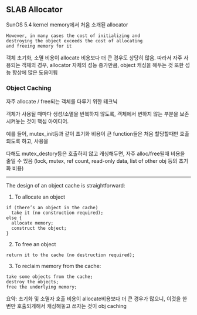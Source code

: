 ## SLAB Allocator

SunOS 5.4 kernel memory에서 처음 소개된 allocator

```
However, in many cases the cost of initializing and
destroying the object exceeds the cost of allocating
and freeing memory for it
```

객체 초기화, 소멸 비용이 allocate 비용보다 더 큰 경우도 상당히 많음. 따라서 자주 사용되는 객체의 경우, 
allocator 자체의 성능 증가만큼, object 캐싱을 해두는 것 또한 성능 향상에 많은 도움이됨 

### Object Caching

자주 allocate / free되는 객체를 다루기 위한 테크닉

객체가 사용될 때마다 생성/소멸을 반복하지 않도록, 객체에서 변하지 않는 부분을 보존시켜놓는 것이 핵심 아이디어.

예를 들어, mutex_init등과 같이 초기화 비용이 큰 function들은 처음 할당할때만 호출되도록 하고, 사용을

다해도 mutex_destory등은 호출하지 않고 캐싱해두면, 자주 alloc/free될때 비용을 줄일 수 있음 (lock, mutex, ref count, read-only data, list of other obj 등의 초기화 비용)

---

The design of an object cache is
straightforward:

1) To allocate an object
```
if (there’s an object in the cache)
  take it (no construction required);
else {
  allocate memory;
  construct the object;
}
```

2) To free an object
```
return it to the cache (no destruction required);
```

3)  To reclaim memory from the cache:
```
take some objects from the cache;
destroy the objects;
free the underlying memory;
```

요약: 초기화 및 소멸자 호출 비용이 allocate비용보다 더 큰 경우가 많으니, 이것을 한번만 호출되게해서 캐싱해놓고 쓰자는 것이 obj caching 


## 
